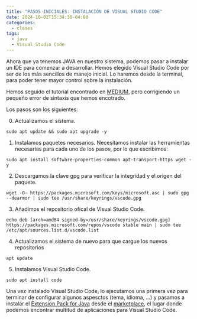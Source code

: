 ```yaml
---
title: "PASOS INICIALES: INSTALACIÓN DE VISUAL STUDIO CODE"
date: 2024-10-02T15:34:30-04:00
categories:
  - clases
tags:
  - java
  - Visual Studio Code
---
```


Ahora que ya tenemos JAVA en nuestro sistema, podemos pasar a instalar un IDE para comenzar a desarrollar. Hemos elegido Visual Studio Code por ser de los más sencillos de manejo inicial. Lo haremos desde la terminal, para poder tener mayor control sobre la instalación.

Hemos seguido el tutorial encontrado en [MEDIUM](https://medium.com/@GRajeevan/how-to-install-visual-studio-code-on-ubuntu-22-04-bfc87b52cc40), pero corrigiendo un pequeño error de sintaxis que hemos encotrado.

Los pasos son los siguientes:

0. Actualizamos el sistema.
  ```
  sudo apt update && sudo apt upgrade -y
  ```
1. Instalamos paquetes necesarios.
  Necesitamos instalar las herramientas necesarias para cada uno de los pasos, por lo que escribimos:
  ```
  sudo apt install software-properties-common apt-transport-https wget -y
  ```
2.  Descargamos la clave gpg para verificar la integridad y el origen del paquete. 
  ```
  wget -O- https://packages.microsoft.com/keys/microsoft.asc | sudo gpg --dearmor | sudo tee /usr/share/keyrings/vscode.gpg
  ```
3. Añadimos el repositorio ofical de Visual Studio Code.
  ```
  echo deb [arch=amd64 signed-by=/usr/share/keyrings/vscode.gpg] https://packages.microsoft.com/repos/vscode stable main | sudo tee /etc/apt/sources.list.d/vscode.list 
  ```
4. Actualizamos el sistema de nuevo para que cargue los nuevos repositorios
  ```
  apt update
  ```

5. Instalamos Visual Studio Code.
  ```
  sudo apt install code
  ```  
 
Una vez instalado Visual Studio Code, lo ejecutamos una primera vez para terminar de configurar algunos aspesctos (tema, idioma, ...) y pasamos a instalar el [Extension Pack for Java](https://marketplace.visualstudio.com/items?itemName=vscjava.vscode-java-pack) desde el [marketplace](https://marketplace.visualstudio.com/), el lugar donde podemos encontrar multitud de aplicaciones para Visual Studio Code.

